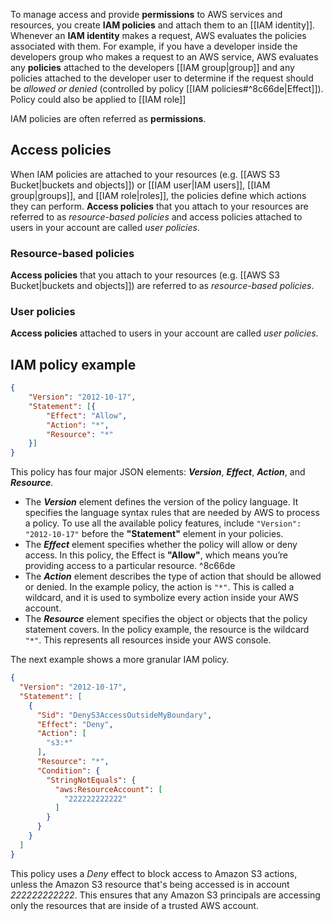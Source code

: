 To manage access and provide **permissions** to AWS services and resources, you create **IAM policies** and attach them to an [[IAM identity]]. Whenever an **IAM identity** makes a request, AWS evaluates the policies associated with them. For example, if you have a developer inside the developers group who makes a request to an AWS service, AWS evaluates any **policies** attached to the developers [[IAM group|group]] and any policies attached to the developer user to determine if the request should be *allowed or denied* (controlled by policy [[IAM policies#^8c66de|Effect]]). Policy could also be applied to [[IAM role]]

IAM policies are often referred as **permissions**.

## Access policies

When IAM policies are attached to your resources (e.g. [[AWS S3 Bucket|buckets and objects]]) or [[IAM user|IAM users]], [[IAM group|groups]], and [[IAM role|roles]], the policies define which actions they can perform. **Access policies** that you attach to your resources are referred to as _resource-based policies_ and access policies attached to users in your account are called _user policies_.

### Resource-based policies

**Access policies** that you attach to your resources (e.g. [[AWS S3 Bucket|buckets and objects]]) are referred to as _resource-based policies_.

### User policies

**Access policies** attached to users in your account are called _user policies_.

## IAM policy example

```json
{
	"Version": "2012-10-17",
	"Statement": [{
		"Effect": "Allow",
		"Action": "*",
        "Resource": "*"
    }]
}
```

This policy has four major JSON elements: _**Version**_, _**Effect**_, _**Action**_, and _**Resource**_.

- The _**Version**_ element defines the version of the policy language. It specifies the language syntax rules that are needed by AWS to process a policy. To use all the available policy features, include `"Version": "2012-10-17"` before the **"Statement"** element in your policies.
- The _**Effect**_ element specifies whether the policy will allow or deny access. In this policy, the Effect is **"Allow"**, which means you’re providing access to a particular resource. ^8c66de
- The _**Action**_ element describes the type of action that should be allowed or denied. In the example policy, the action is `"*"`. This is called a wildcard, and it is used to symbolize every action inside your AWS account.
- The _**Resource**_ element specifies the object or objects that the policy statement covers. In the policy example, the resource is the wildcard `"*"`. This represents all resources inside your AWS console.

The next example shows a more granular IAM policy.

```json
{
  "Version": "2012-10-17",
  "Statement": [
    {
      "Sid": "DenyS3AccessOutsideMyBoundary",
      "Effect": "Deny",
      "Action": [
        "s3:*"
      ],
      "Resource": "*",
      "Condition": {
        "StringNotEquals": {
          "aws:ResourceAccount": [
            "222222222222"
          ]
        }
      }
    }
  ]
}
```

This policy uses a _Deny_ effect to block access to Amazon S3 actions, unless the Amazon S3 resource that's being accessed is in account _222222222222_. This ensures that any Amazon S3 principals are accessing only the resources that are inside of a trusted AWS account.

